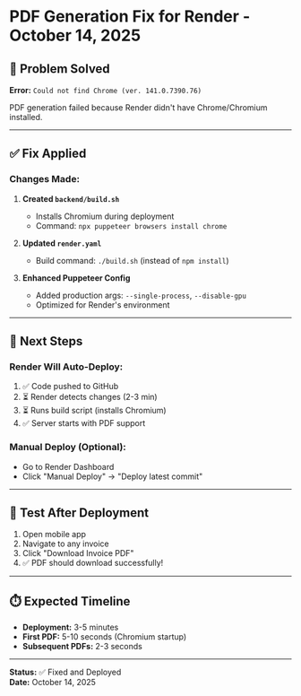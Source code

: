 # PDF Generation Fix for Render - October 14, 2025

## 🐛 Problem Solved

**Error:** `Could not find Chrome (ver. 141.0.7390.76)`

PDF generation failed because Render didn't have Chrome/Chromium installed.

---

## ✅ Fix Applied

### Changes Made:

1. **Created `backend/build.sh`**
   - Installs Chromium during deployment
   - Command: `npx puppeteer browsers install chrome`

2. **Updated `render.yaml`**
   - Build command: `./build.sh` (instead of `npm install`)

3. **Enhanced Puppeteer Config**
   - Added production args: `--single-process`, `--disable-gpu`
   - Optimized for Render's environment

---

## 🚀 Next Steps

### Render Will Auto-Deploy:
1. ✅ Code pushed to GitHub
2. ⏳ Render detects changes (2-3 min)
3. ⏳ Runs build script (installs Chromium)
4. ✅ Server starts with PDF support

### Manual Deploy (Optional):
- Go to Render Dashboard
- Click "Manual Deploy" → "Deploy latest commit"

---

## 🧪 Test After Deployment

1. Open mobile app
2. Navigate to any invoice
3. Click "Download Invoice PDF"
4. ✅ PDF should download successfully!

---

## ⏱️ Expected Timeline

- **Deployment:** 3-5 minutes
- **First PDF:** 5-10 seconds (Chromium startup)
- **Subsequent PDFs:** 2-3 seconds

---

**Status:** ✅ Fixed and Deployed  
**Date:** October 14, 2025
